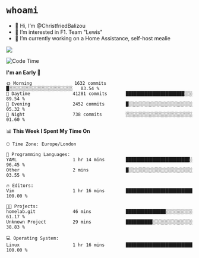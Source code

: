 # `whoami`

- 👋 Hi, I’m @ChristfriedBalizou
- 👀 I’m interested in F1. Team "Lewis"
- 🌱 I’m currently working on a Home Assistance, self-host mealie
<!--
- 💞️ I’m looking to collaborate on
- 📫 How to reach me /dev/stdin
-->


![](https://github-readme-stats.vercel.app/api?username=Christfriedbalizou&show_icons=true&hide_title=true&theme=solarized-dark&count_private=true&hide=stars)
<!-- 
  ![](https://github-readme-stats.vercel.app/api/top-langs/?username=Christfriedbalizou&show_icons=true&hide_title=true&theme=solarized-dark&layout=compact&show_icons=true&count_private=false)
-->


<!--START_SECTION:waka-->
![Code Time](http://img.shields.io/badge/Code%20Time-12%20hrs%202%20mins-blue)

**I'm an Early 🐤** 

```text
🌞 Morning                1632 commits        █░░░░░░░░░░░░░░░░░░░░░░░░   03.54 % 
🌆 Daytime                41281 commits       ██████████████████████░░░   89.54 % 
🌃 Evening                2452 commits        █░░░░░░░░░░░░░░░░░░░░░░░░   05.32 % 
🌙 Night                  738 commits         ░░░░░░░░░░░░░░░░░░░░░░░░░   01.60 % 
```


📊 **This Week I Spent My Time On** 

```text
🕑︎ Time Zone: Europe/London

💬 Programming Languages: 
YAML                     1 hr 14 mins        ████████████████████████░   96.45 % 
Other                    2 mins              █░░░░░░░░░░░░░░░░░░░░░░░░   03.55 % 

🔥 Editors: 
Vim                      1 hr 16 mins        █████████████████████████   100.00 % 

🐱‍💻 Projects: 
homelab.git              46 mins             ███████████████░░░░░░░░░░   61.17 % 
Unknown Project          29 mins             ██████████░░░░░░░░░░░░░░░   38.83 % 

💻 Operating System: 
Linux                    1 hr 16 mins        █████████████████████████   100.00 % 
```


<!--END_SECTION:waka-->


<!---
ChristfriedBalizou/ChristfriedBalizou is a ✨ special ✨ repository because its `README.md` (this file) appears on your GitHub profile.
You can click the Preview link to take a look at your changes.
--->
